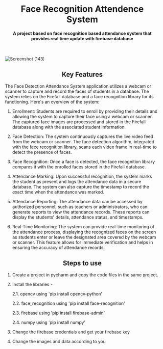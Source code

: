<h1 align='center'>Face Recognition Attendence System</h1>
<h4 align='center' >A project based on face recognition based attendance system that provides real time update with firebase database</h4>
<br/>
<div>
  
![Screenshot (143)](https://github.com/himanshugalav1/FaceRecognitionAttendence/assets/107814705/73dcf065-ee33-4f74-928f-c0507ee433e1)
</div>
<h2 align='center'>Key Features</h2>
The Face Detection Attendance System application utilizes a webcam or scanner to capture and record the faces of students in a database. The system relies on the Firefall database and a face recognition library for its functioning. Here's an overview of the system:

1. Enrollment: Students are required to enroll by providing their details and allowing the system to capture their face using a webcam or scanner. The captured face images are processed and stored in the Firefall database along with the associated student information.

2. Face Detection: The system continuously captures the live video feed from the webcam or scanner. The face detection algorithm, integrated with the face recognition library, scans each video frame in real-time to detect the presence of faces.

3. Face Recognition: Once a face is detected, the face recognition library compares it with the enrolled faces stored in the Firefall database.

4. Attendance Marking: Upon successful recognition, the system marks the student as present and logs the attendance data in a secure database. The system can also capture the timestamp to record the exact time when the attendance was marked.

5. Attendance Reporting: The attendance data can be accessed by authorized personnel, such as teachers or administrators, who can generate reports to view the attendance records. These reports can display the students' details, attendance status, and timestamps.

6. Real-Time Monitoring: The system can provide real-time monitoring of the attendance process, displaying the recognized faces on the screen as students enter or leave the designated area covered by the webcam or scanner. This feature allows for immediate verification and helps in ensuring the accuracy of attendance records.

<h2 align='center'>Steps to use</h2>

1. Create a project in pycharm and copy the code files in the same project.

2. Install the libraries - 

    2.1. opencv using 'pip install opencv-python'

    2.2. face_recognition using 'pip install face-recognition'

    2.3. firebase using 'pip install firebase-admin'

    2.4. numpy using 'pip install numpy'

3. Change the firebase credentials and get your firebase key

4. Change the images and data according to you
